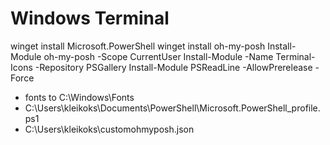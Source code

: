 # Windows Terminal

winget install Microsoft.PowerShell
winget install oh-my-posh
Install-Module oh-my-posh -Scope CurrentUser
Install-Module -Name Terminal-Icons -Repository PSGallery
Install-Module PSReadLine -AllowPrerelease -Force

- fonts to C:\Windows\Fonts
- C:\Users\kleikoks\Documents\PowerShell\Microsoft.PowerShell_profile.ps1
- C:\Users\kleikoks\customohmyposh.json
